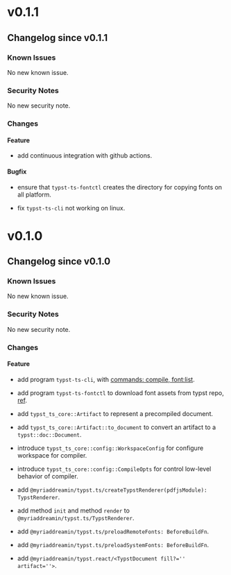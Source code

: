 # v0.1.1

## Changelog since v0.1.1

### Known Issues

No new known issue.

### Security Notes

No new security note.

### Changes

#### Feature

- add continuous integration with github actions.

#### Bugfix

- ensure that `typst-ts-fontctl` creates the directory for copying fonts on all platform.

- fix `typst-ts-cli` not working on linux.

# v0.1.0

## Changelog since v0.1.0

### Known Issues

No new known issue.

### Security Notes

No new security note.

### Changes

#### Feature

- add program `typst-ts-cli`, with [commands: compile, font:list](https://github.com/Myriad-Dreamin/typst.ts/blob/2478df888282af09dc814a481348745c4311f98f/cli/src/lib.rs).

- add program `typst-ts-fontctl` to download font assets from typst repo, [ref](https://github.com/Myriad-Dreamin/typst.ts/blob/2478df888282af09dc814a481348745c4311f98f/contrib/fontctl/src/main.rs).

- add `typst_ts_core::Artifact` to represent a precompiled document.

- add `typst_ts_core::Artifact::to_document` to convert an artifact to a `typst::doc::Document`.

- introduce `typst_ts_core::config::WorkspaceConfig` for configure workspace for compiler.

- introduce `typst_ts_core::config::CompileOpts` for control low-level behavior of compiler.

- add `@myriaddreamin/typst.ts/createTypstRenderer(pdfjsModule): TypstRenderer`.

- add method `init` and method `render` to `@myriaddreamin/typst.ts/TypstRenderer`.

- add `@myriaddreamin/typst.ts/preloadRemoteFonts: BeforeBuildFn`.

- add `@myriaddreamin/typst.ts/preloadSystemFonts: BeforeBuildFn`.

- add `@myriaddreamin/typst.react/<TypstDocument fill?='' artifact=''>`.
